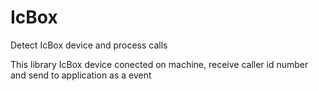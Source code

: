 IcBox
==========

Detect IcBox device and process calls

This library IcBox device conected on machine, receive caller id number and send to application as a event 